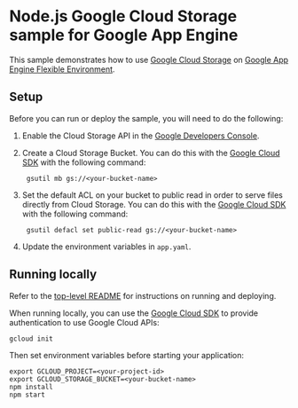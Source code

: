 # Node.js Google Cloud Storage sample for Google App Engine

This sample demonstrates how to use [Google Cloud Storage](https://cloud.google.com/storage/)
on [Google App Engine Flexible Environment](https://cloud.google.com/appengine).

## Setup

Before you can run or deploy the sample, you will need to do the following:

1. Enable the Cloud Storage API in the [Google Developers Console](https://console.developers.google.com/project/_/apiui/apiview/storage/overview).

1. Create a Cloud Storage Bucket. You can do this with the [Google Cloud SDK](https://cloud.google.com/sdk)
with the following command:

        gsutil mb gs://<your-bucket-name>

1. Set the default ACL on your bucket to public read in order to serve files
directly from Cloud Storage. You can do this with the [Google Cloud SDK](https://cloud.google.com/sdk)
with the following command:

        gsutil defacl set public-read gs://<your-bucket-name>

1. Update the environment variables in `app.yaml`.

## Running locally

Refer to the [top-level README](../README.md) for instructions on running and
deploying.

When running locally, you can use the [Google Cloud SDK](https://cloud.google.com/sdk)
to provide authentication to use Google Cloud APIs:

    gcloud init

Then set environment variables before starting your application:

    export GCLOUD_PROJECT=<your-project-id>
    export GCLOUD_STORAGE_BUCKET=<your-bucket-name>
    npm install
    npm start
